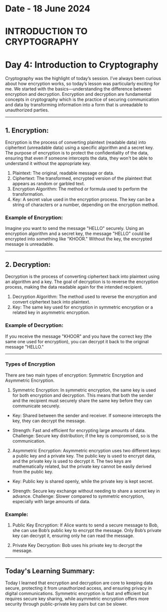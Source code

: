 # Date - 18 June 2024
# INTRODUCTION TO CRYPTOGRAPHY


# Day 4: Introduction to Cryptography
Cryptography was the highlight of today’s session. I’ve always been curious about how encryption works, so today’s lesson was particularly exciting for me. We started with the basics—understanding the difference between encryption and decryption. Encryption and decryption are fundamental concepts in cryptography which is the practice of securing communication and data by transforming information into a form that is unreadable to unauthorized parties.

--- 

## 1. Encryption:
Encryption is the process of converting plaintext (readable data) into ciphertext (unreadable data) using a specific algorithm and a secret key. The purpose of encryption is to protect the confidentiality of the data, ensuring that even if someone intercepts the data, they won't be able to understand it without the appropriate key.

1. Plaintext: The original, readable message or data.
2. Ciphertext: The transformed, encrypted version of the plaintext that appears as random or garbled text.
3. Encryption Algorithm: The method or formula used to perform the transformation.
4. Key: A secret value used in the encryption process. The key can be a string of characters or a number, depending on the encryption method.


### Example of Encryption:
Imagine you want to send the message "HELLO" securely. Using an encryption algorithm and a secret key, the message "HELLO" could be encrypted into something like "KHOOR." Without the key, the encrypted message is unreadable.

---

## 2. Decryption:
Decryption is the process of converting ciphertext back into plaintext using an algorithm and a key. The goal of decryption is to reverse the encryption process, making the data readable again for the intended recipient.

1. Decryption Algorithm: The method used to reverse the encryption and convert ciphertext back into plaintext.
2. Key: The same key used for encryption in symmetric encryption or a related key in asymmetric encryption.

### Example of Decryption:
If you receive the message "KHOOR" and you have the correct key (the same one used for encryption), you can decrypt it back to the original message "HELLO."

---

### Types of Encryption
There are two main types of encryption: Symmetric Encryption and Asymmetric Encryption.

1. Symmetric Encryption:
In symmetric encryption, the same key is used for both encryption and decryption. This means that both the sender and the recipient must securely share the same key before they can communicate securely.

- Key: Shared between the sender and receiver. If someone intercepts the key, they can decrypt the message.

- Strength: Fast and efficient for encrypting large amounts of data. Challenge: Secure key distribution; if the key is compromised, so is the communication.

2. Asymmetric Encryption:
Asymmetric encryption uses two different keys: a public key and a private key. The public key is used to encrypt data, and the private key is used to decrypt it. The two keys are mathematically related, but the private key cannot be easily derived from the public key.

- Key: Public key is shared openly, while the private key is kept secret.

- Strength: Secure key exchange without needing to share a secret key in advance. Challenge: Slower compared to symmetric encryption, especially with large amounts of data.

### Example:
1. Public Key Encryption: If Alice wants to send a secure message to Bob, she can use Bob’s public key to encrypt the message. Only Bob’s private key can decrypt it, ensuring only he can read the message.

2. Private Key Decryption: Bob uses his private key to decrypt the message.

---

## Today's Learning Summary:
Today I learned that encryption and decryption are core to keeping data secure, protecting it from unauthorized access, and ensuring privacy in digital communications. Symmetric encryption is fast and efficient but requires secure key sharing, while asymmetric encryption offers more security through public-private key pairs but can be slower.





